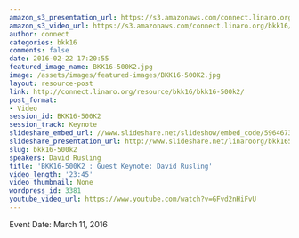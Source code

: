 ```yaml
---
amazon_s3_presentation_url: https://s3.amazonaws.com/connect.linaro.org/bkk16/Presentations/Friday/BKK16-500K2.pdf
amazon_s3_video_url: https://s3.amazonaws.com/connect.linaro.org/bkk16/Videos/Friday/BKK16-500K2%20David%20Rusling%20keynote.mp4
author: connect
categories: bkk16
comments: false
date: 2016-02-22 17:20:55
featured_image_name: BKK16-500K2.jpg
image: /assets/images/featured-images/BKK16-500K2.jpg
layout: resource-post
link: http://connect.linaro.org/resource/bkk16/bkk16-500k2/
post_format:
- Video
session_id: BKK16-500K2
session_track: Keynote
slideshare_embed_url: //www.slideshare.net/slideshow/embed_code/59646731
slideshare_presentation_url: http://www.slideshare.net/linaroorg/bkk16500k2-cto-talk-the-end-to-end-story
slug: bkk16-500k2
speakers: David Rusling
title: 'BKK16-500K2 : Guest Keynote: David Rusling'
video_length: '23:45'
video_thumbnail: None
wordpress_id: 3381
youtube_video_url: https://www.youtube.com/watch?v=GFvd2nHiFvU
---
```


Event Date: March 11, 2016

